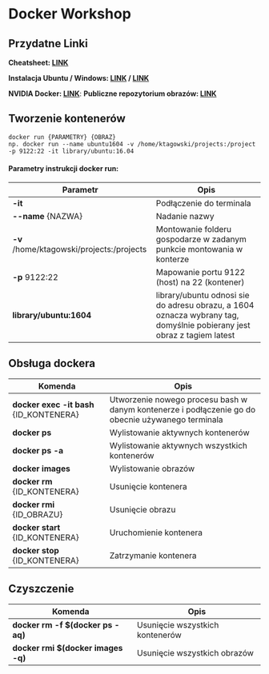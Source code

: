 # Docker Workshop

## Przydatne Linki
**Cheatsheet: [LINK](https://www.docker.com/sites/default/files/Docker_CheatSheet_08.09.2016_0.pdf)**

**Instalacja Ubuntu / Windows: [LINK](https://docs.docker.com/engine/installation/linux/docker-ce/ubuntu/) / [LINK](https://docs.docker.com/docker-for-windows/install/)**

**NVIDIA Docker: [LINK](https://github.com/NVIDIA/nvidia-docker)**:
**Publiczne repozytorium obrazów: [LINK](https://hub.docker.com/)**


## Tworzenie kontenerów

```
docker run {PARAMETRY} {OBRAZ}
np. docker run --name ubuntu1604 -v /home/ktagowski/projects:/project -p 9122:22 -it library/ubuntu:16.04
```
#### Parametry instrukcji docker run:

| Parametr | Opis |
| --- | --- |
| **-it**  | Podłączenie do terminala  |
| **--name** {NAZWA}    |  Nadanie nazwy    |
| **-v** /home/ktagowski/projects:/projects | Montowanie folderu gospodarze w zadanym punkcie montowania w konterze |
| **-p** 9122:22 | Mapowanie portu 9122 (host) na 22 (kontener) |
| **library/ubuntu:1604** | library/ubuntu odnosi sie do adresu obrazu, a 1604 oznacza wybrany tag, domyślnie pobierany jest obraz z tagiem latest|

## Obsługa dockera
| Komenda  | Opis  |
|---|---|
| **docker exec -it bash** {ID_KONTENERA} | Utworzenie nowego procesu bash w danym kontenerze i podłączenie go do obecnie używanego terminala|
| **docker ps** | 	Wylistowanie aktywnych kontenerów |
| **docker ps -a** |	Wylistowanie aktywnych wszystkich kontenerów |
| **docker images** |	Wylistowanie obrazów |
| **docker rm** {ID_KONTENERA}  | Usunięcie kontenera |
| **docker rmi** {ID_OBRAZU} |	Usunięcie obrazu |
| **docker start** {ID_KONTENERA} |	Uruchomienie kontenera |
| **docker stop** {ID_KONTENERA} |	Zatrzymanie kontenera |

## Czyszczenie
| Komenda  | Opis  |
|---|---|
| **docker rm -f $(docker ps -aq)** |	Usunięcie wszystkich kontenerów |
| **docker rmi $(docker images -q)** |	Usunięcie wszystkich obrazów |
